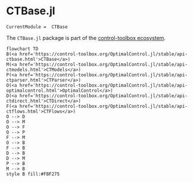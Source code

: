 # CTBase.jl

```@meta
CurrentModule =  CTBase
```

The `CTBase.jl` package is part of the [control-toolbox ecosystem](https://github.com/control-toolbox).

```mermaid
flowchart TD
B(<a href='https://control-toolbox.org/OptimalControl.jl/stable/api-ctbase.html'>CTBase</a>)
M(<a href='https://control-toolbox.org/OptimalControl.jl/stable/api-ctmodels.html'>CTModels</a>)
P(<a href='https://control-toolbox.org/OptimalControl.jl/stable/api-ctparser.html'>CTParser</a>)
O(<a href='https://control-toolbox.org/OptimalControl.jl/stable/api-optimalcontrol.html'>OptimalControl</a>)
D(<a href='https://control-toolbox.org/OptimalControl.jl/stable/api-ctdirect.html'>CTDirect</a>)
F(<a href='https://control-toolbox.org/OptimalControl.jl/stable/api-ctflows.html'>CTFlows</a>)
O --> D
O --> M
O --> F
O --> P
F --> M
O --> B
F --> B
D --> B
D --> M
P --> B
M --> B
style B fill:#FBF275
```